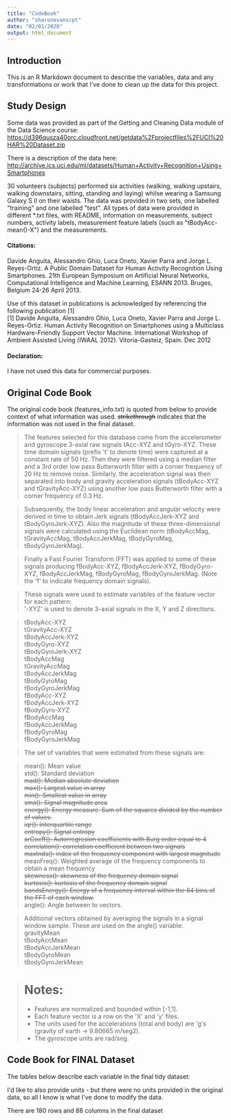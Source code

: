 ```yaml
---  
title: "CodeBook"  
author: "sharonevanscpt"  
date: "02/01/2020"  
output: html_document  
---  
```


## Introduction

This is an R Markdown document to describe the variables, data and any transformations or work that I've done to clean up the data for this project.

## Study Design

Some data was provided as part of the Getting and Cleaning Data module of the Data Science course: <https://d396qusza40orc.cloudfront.net/getdata%2Fprojectfiles%2FUCI%20HAR%20Dataset.zip> 

There is a description of the data here: <http://archive.ics.uci.edu/ml/datasets/Human+Activity+Recognition+Using+Smartphones>

30 volunteers (subjects) performed six activities (walking, walking upstairs, walking downstairs, sitting, standing and laying) whilse wearing a Samsung Galaxy S II on their waists.  The data was provided in two sets, one labelled "training" and one labelled "test".  All types of data were provided in different *.txt files, with README, information on measurements, subject numbers, activity labels, measurement feature labels (such as "tBodyAcc-mean()-X") and the measurements.

#### Citations: 

Davide Anguita, Alessandro Ghio, Luca Oneto, Xavier Parra and Jorge L. Reyes-Ortiz. A Public Domain Dataset for Human Activity Recognition Using Smartphones. 21th European Symposium on Artificial Neural Networks, Computational Intelligence and Machine Learning, ESANN 2013. Bruges, Belgium 24-26 April 2013.  

Use of this dataset in publications is acknowledged by referencing the following publication [1]  
[1] Davide Anguita, Alessandro Ghio, Luca Oneto, Xavier Parra and Jorge L. Reyes-Ortiz. Human Activity Recognition on Smartphones using a Multiclass Hardware-Friendly Support Vector Machine. International Workshop of Ambient Assisted Living (IWAAL 2012). Vitoria-Gasteiz, Spain. Dec 2012

#### Declaration:

I have not used this data for commercial purposes.

## Original Code Book

The original code book (features_info.txt) is quoted from below to provide context of what information was used.  ~~strikethrough~~ indicates that the information was not used in the final dataset.

>The features selected for this database come from the accelerometer and gyroscope 3-axial raw signals tAcc-XYZ and tGyro-XYZ. These time domain signals (prefix 't' to denote time) were captured at a constant rate of 50 Hz. Then they were filtered using a median filter and a 3rd order low pass Butterworth filter with a corner frequency of 20 Hz to remove noise. Similarly, the acceleration signal was then separated into body and gravity acceleration signals (tBodyAcc-XYZ and tGravityAcc-XYZ) using another low pass Butterworth filter with a corner frequency of 0.3 Hz. 

>Subsequently, the body linear acceleration and angular velocity were derived in time to obtain Jerk signals (tBodyAccJerk-XYZ and tBodyGyroJerk-XYZ). Also the magnitude of these three-dimensional signals were calculated using the Euclidean norm (tBodyAccMag, tGravityAccMag, tBodyAccJerkMag, tBodyGyroMag, tBodyGyroJerkMag). 

>Finally a Fast Fourier Transform (FFT) was applied to some of these signals producing fBodyAcc-XYZ, fBodyAccJerk-XYZ, fBodyGyro-XYZ, fBodyAccJerkMag, fBodyGyroMag, fBodyGyroJerkMag. (Note the 'f' to indicate frequency domain signals). 

>These signals were used to estimate variables of the feature vector for each pattern:  
'-XYZ' is used to denote 3-axial signals in the X, Y and Z directions.

>tBodyAcc-XYZ  
tGravityAcc-XYZ  
tBodyAccJerk-XYZ  
tBodyGyro-XYZ  
tBodyGyroJerk-XYZ  
tBodyAccMag  
tGravityAccMag  
tBodyAccJerkMag  
tBodyGyroMag  
tBodyGyroJerkMag  
fBodyAcc-XYZ  
fBodyAccJerk-XYZ  
fBodyGyro-XYZ  
fBodyAccMag  
fBodyAccJerkMag  
fBodyGyroMag  
fBodyGyroJerkMag  

>The set of variables that were estimated from these signals are: 

>mean(): Mean value  
std(): Standard deviation  
~~mad(): Median absolute deviation~~  
~~max(): Largest value in array~~  
~~min(): Smallest value in array~~  
~~sma(): Signal magnitude area~~  
~~energy(): Energy measure. Sum of the squares divided by the number of values.~~  
~~iqr(): Interquartile range~~  
~~entropy(): Signal entropy~~  
~~arCoeff(): Autorregresion coefficients with Burg order equal to 4~~  
~~correlation(): correlation coefficient between two signals~~  
~~maxInds(): index of the frequency component with largest magnitude~~  
meanFreq(): Weighted average of the frequency components to obtain a mean frequency  
~~skewness(): skewness of the frequency domain signal~~  
~~kurtosis(): kurtosis of the frequency domain signal~~  
~~bandsEnergy(): Energy of a frequency interval within the 64 bins of the FFT of each window.~~  
angle(): Angle between to vectors.  

>Additional vectors obtained by averaging the signals in a signal window sample. These are used on the angle() variable:  
>gravityMean  
tBodyAccMean  
tBodyAccJerkMean  
tBodyGyroMean  
tBodyGyroJerkMean  

>Notes:  
>======  
>* Features are normalized and bounded within [-1,1].  
>* Each feature vector is a row on the 'X' and 'y' files.  
>* The units used for the accelerations (total and body) are 'g's (gravity of earth -> 9.80665 m/seg2).  
>* The gyroscope units are rad/seg.

## Code Book for FINAL Dataset

The tables below describe each variable in the final tidy dataset:

I'd like to also provide units - but there were no units provided in the original data, so all I know is what I've done to modify the data.

There are 180 rows and 88 columns in the final dataset


